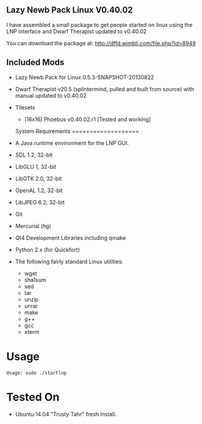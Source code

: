 Lazy Newb Pack Linux V0.40.02
-------------

I have assembled a small package to get people started on linux using the LNP interface and Dwarf Therapist updated to v0.40.02

You can download the package at: http://dffd.wimbli.com/file.php?id=8949

Included Mods
-------------
* Lazy Newb Pack for Linux 0.5.3-SNAPSHOT-20130822
* Dwarf Therapist v20.5 (splintermind, pulled and built from source) with manual updated to v0.40.02
* Tilesets
  - [16x16] Phoebus v0.40.02.r1      [Tested and working]


  System Requirements
===================

* A Java runtime environment for the LNP GUI.
* SDL 1.2, 32-bit
* LibGLU 1, 32-bit
* LibGTK 2.0, 32-bit
* OpenAL 1.2, 32-bit
* LibJPEG 6.2, 32-bit
* Git
* Mercurial (hg)
* Qt4 Development Libraries including qmake
* Python 2.x (for Quickfort)
* The following fairly standard Linux utilities:
  - wget
  - sha1sum
  - sed
  - tar
  - unzip
  - unrar
  - make
  - g++
  - gcc
  - xterm

 Usage
=====

```
Usage: sudo ./startlnp
```




Tested On
=========
* Ubuntu 14.04 "Trusty Tahr"      fresh install.
